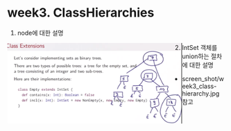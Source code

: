 

# week3. ClassHierarchies
1. node에 대한 설명
<div>
<img src="https://github.com/freepsw/FunctionalProgrammingScala/blob/master/screen_shot/week3-4_01.PNG" width="80%" height="80%" align="left"> 
<p>
</div>

2. IntSet 객체를 union하는 절차에 대한 설명
 - screen_shot/week3_class-hierarchy.jpg 참고
